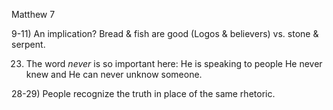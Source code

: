 Matthew 7


9-11) An implication?  Bread & fish are good (Logos & believers) vs. stone & serpent.


23) The word _never_ is so important here: He is speaking to people He never knew and He can never unknow someone.


28-29) People recognize the truth in place of the same rhetoric.
